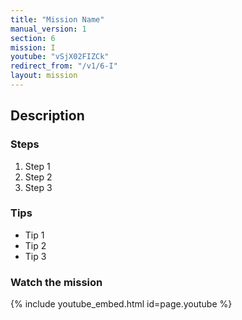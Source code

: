 ```yaml
---
title: "Mission Name"
manual_version: 1
section: 6
mission: I
youtube: "vSjX02FIZCk"
redirect_from: "/v1/6-I"
layout: mission
---
```




## Description

### Steps

1. Step 1
2. Step 2
3. Step 3

### Tips

* Tip 1
* Tip 2
* Tip 3

### Watch the mission

{% include youtube_embed.html id=page.youtube %}

